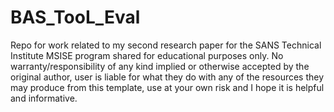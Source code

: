 # BAS_TooL_Eval
Repo for work related to my second research paper for the SANS Technical Institute MSISE program shared for educational purposes only. No warranty/responsibility of any kind implied or otherwise accepted by the original author, user is liable for what they do with any of the resources they may produce from this template, use at your own risk and I hope it is helpful and informative.

